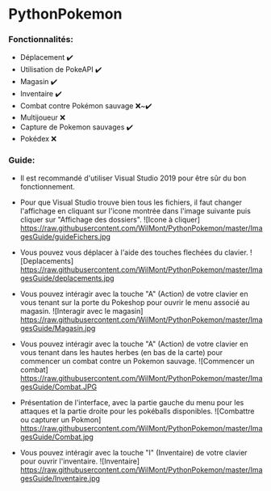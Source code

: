 # PythonPokemon

### Fonctionnalités:
* Déplacement ✔️
* Utilisation de PokeAPI ✔️
* Magasin ✔️
* Inventaire ✔️
* Combat contre Pokémon sauvage ❌~✔️
* Multijoueur ❌
* Capture de Pokemon sauvages ✔️
* Pokédex ❌

### Guide:
- Il est recommandé d'utiliser Visual Studio 2019 pour être sûr du bon fonctionnement.

- Pour que Visual Studio trouve bien tous les fichiers, il faut changer l'affichage en cliquant sur l'icone montrée dans l'image suivante puis cliquer sur "Affichage des dossiers".
![Icone à cliquer] https://raw.githubusercontent.com/WilMont/PythonPokemon/master/ImagesGuide/guideFichers.jpg

- Vous pouvez vous déplacer à l'aide des touches flechées du clavier.
![Deplacements] https://raw.githubusercontent.com/WilMont/PythonPokemon/master/ImagesGuide/deplacements.jpg

- Vous pouvez intéragir avec la touche "A" (Action) de votre clavier en vous tenant sur la porte du Pokeshop pour ouvrir le menu associé au magasin.
![Interagir avec le magasin] https://raw.githubusercontent.com/WilMont/PythonPokemon/master/ImagesGuide/Magasin.jpg

- Vous pouvez intéragir avec la touche "A" (Action) de votre clavier en vous tenant dans les hautes herbes (en bas de la carte) pour commencer un combat contre un Pokemon sauvage.
![Commencer un combat] https://raw.githubusercontent.com/WilMont/PythonPokemon/master/ImagesGuide/Combat.JPG

- Présentation de l'interface, avec la partie gauche du menu pour les attaques et la partie droite pour les pokéballs disponibles.
![Combattre ou capturer un Pokmon] https://raw.githubusercontent.com/WilMont/PythonPokemon/master/ImagesGuide/Combat.jpg

- Vous pouvez intéragir avec la touche "I" (Inventaire) de votre clavier pour ouvrir l'inventaire.
![Inventaire] https://raw.githubusercontent.com/WilMont/PythonPokemon/master/ImagesGuide/Inventaire.jpg
